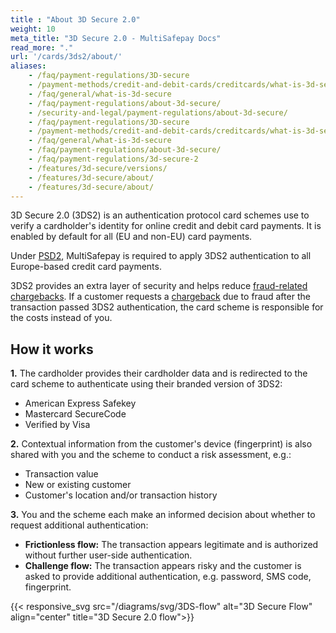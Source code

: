 ```yaml
---
title : "About 3D Secure 2.0"
weight: 10
meta_title: "3D Secure 2.0 - MultiSafepay Docs"
read_more: "."
url: '/cards/3ds2/about/'
aliases:
    - /faq/payment-regulations/3D-secure
    - /payment-methods/credit-and-debit-cards/creditcards/what-is-3d-secure/
    - /faq/general/what-is-3d-secure
    - /faq/payment-regulations/about-3d-secure/
    - /security-and-legal/payment-regulations/about-3d-secure/
    - /faq/payment-regulations/3D-secure
    - /payment-methods/credit-and-debit-cards/creditcards/what-is-3d-secure/
    - /faq/general/what-is-3d-secure
    - /faq/payment-regulations/about-3d-secure/
    - /faq/payment-regulations/3d-secure-2
    - /features/3d-secure/versions/
    - /features/3d-secure/about/
    - /features/3d-secure/about/
---
```


3D Secure 2.0 (3DS2) is an authentication protocol card schemes use to verify a cardholder's identity for online credit and debit card payments. It is enabled by default for all (EU and non-EU) card payments. 

Under [PSD2](/payment-regulations/psd2/), MultiSafepay is required to apply 3DS2 authentication to all Europe-based credit card payments.

3DS2 provides an extra layer of security and helps reduce [fraud-related chargebacks](/chargebacks/minimizing/). If a customer requests a [chargeback](/chargebacks/) due to fraud after the transaction passed 3DS2 authentication, the card scheme is responsible for the costs instead of you.

## How it works

**1.** The cardholder provides their cardholder data and is redirected to the card scheme to authenticate using their branded version of 3DS2:

- American Express Safekey
- Mastercard SecureCode
- Verified by Visa

**2.** Contextual information from the customer's device (fingerprint) is also shared with you and the scheme to conduct a risk assessment, e.g.:

- Transaction value
- New or existing customer
- Customer's location and/or transaction history

**3.** You and the scheme each make an informed decision about whether to request additional authentication:

- **Frictionless flow:** The transaction appears legitimate and is authorized without further user-side authentication. 
- **Challenge flow:** The transaction appears risky and the customer is asked to provide additional authentication, e.g. password, SMS code, fingerprint.

{{< responsive_svg src="/diagrams/svg/3DS-flow" alt="3D Secure Flow" align="center" title="3D Secure 2.0 flow">}}

